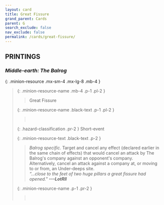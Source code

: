 ```yaml
---
layout: card
title: Great Fissure
grand_parent: Cards
parent: G
search_exclude: false
nav_exclude: false
permalink: /cards/great-fissure/
---
```


## PRINTINGS


### _Middle-earth: The Balrog_

{: .minion-resource .mx-sm-4 .mx-lg-8 .mb-4 }
> {: .minion-resource-name .mb-4 .p-1 .pl-2 }
> > <div class="hazard-mp"></div>
> > <div class="card-name">Great Fissure</div>
>
> {: .minion-resource-name .black-text .p-1 .pl-2 }
> > &nbsp;
>
> {: .hazard-classification .pr-2 }
> Short-event
>
> {: .minion-resource-text .black-text .p-2 }
> > _Balrog specific._ Target and cancel any effect (declared earlier in the same chain of effects) that would cancel an attack by The Balrog's company against an opponent's company. Alternatively, cancel an attack against a company at, or moving to or from, an Under-deeps site. <br>_“...close to the feet of two huge pillars a great fissure had opened."_ ***---&NoBreak;LotRII*** 
> 
> {: .minion-resource-name .p-1 .pr-2 }
> > <div class="card-shield"></div>
> > <div class="card-corruption-white">&nbsp;</div>
